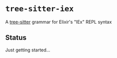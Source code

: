 # `tree-sitter-iex`

A [tree-sitter](https://tree-sitter.github.io/tree-sitter/) grammar for Elixir's "IEx" REPL syntax

## Status

Just getting started...
